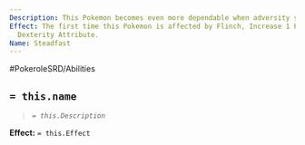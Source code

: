 ```yaml
---
Description: This Pokemon becomes even more dependable when adversity strikes.
Effect: The first time this Pokemon is affected by Flinch, Increase 1 Point to its
  Dexterity Attribute.
Name: Steadfast
---
```


#PokeroleSRD/Abilities

## `= this.name`

> *`= this.Description`*

**Effect:** `= this.Effect`